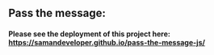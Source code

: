 ## Pass the message:
#### Please see the deployment of this project here: https://samandeveloper.github.io/pass-the-message-js/
